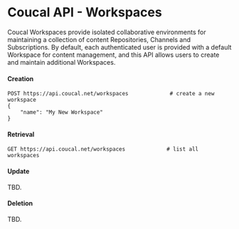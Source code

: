 # Coucal API - Workspaces

Coucal Workspaces provide isolated collaborative environments for maintaining a collection of content
Repositories, Channels and Subscriptions. By default, each authenticated user is provided with a default Workspace
for content management, and this API allows users to create and maintain additional Workspaces.

#### Creation

    POST https://api.coucal.net/workspaces             # create a new workspace
    {
        "name": "My New Workspace"
    }


#### Retrieval

    GET https://api.coucal.net/workspaces             # list all workspaces


#### Update

TBD.

#### Deletion

TBD.
